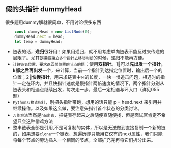## 假的头指针 dummyHead
很多题用dummy解就很简单，不用讨论很多东西
```javascript
    const dummyHead = new ListNode(0);
    dummyHead.next = head;
    let temp = dummyHead;
```

- 链表的话，**递归**很好用！如果用递归，就不用考虑单向链表不能反过来传递的局限了。尤其是`需要建立多个指针去移动判断`的时候，递归不能再方便。
- `计算链表位置，要求返回某位置的节点的题`：使用**双指针**。1⃣️可以**先出发一个指针，k部之后再出发一个**，来计算，当前一个指针到达指定位置时，输出后一个的位置；2⃣️**快慢指针**，用来求链表中`环`的长度，一快一慢追击问题，相遇时的指针一定在环内，并且快指针速度是慢指针两倍速度的情况下，两个指针分别从链表头和相遇点继续出发，每次走一步，最后一定相遇与环入口（详见055题）
- `Python万物皆指针`，别把头指针带跑，想用的话只能 p = head.next 来引用并继续操作。以及如果这么做，要注意头指针首个状态的分类讨论。
- `万能方法`当然是`hash表`，把链表存起来之后随便查随便找，但是面试官肯定不希望只会这种偷鸡方法
- 整串链表全部是引用,不是可复制的实体，所以是无法做到直接复制一个新的链的，如果想要`clone`一个链表，想遍历却只能用它仅有的next属性，我们只能将每个节点的旁边插入一个相同的节点，全部扩充完再将它们拆分出来。
